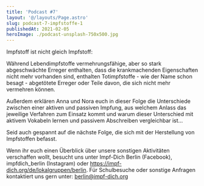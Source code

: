 ```yaml
---
title: 'Podcast #7'
layout: '@/layouts/Page.astro'
slug: podcast-7-impfstoffe-1
publishedAt: 2021-02-05
heroImage: ./podcast-unsplash-750x500.jpg
---
```


Impfstoff ist nicht gleich Impfstoff:

Während Lebendimpfstoffe vermehrungsfähige, aber so stark abgeschwächte Erreger enthalten, dass die krankmachenden Eigenschaften nicht mehr vorhanden sind, enthalten Totimpfstoffe - wie der Name schon besagt - abgetötete Erreger oder Teile davon, die sich nicht mehr vermehren können.

Außerdem erklären Anna und Nora euch in dieser Folge die Unterschiede zwischen einer aktiven und passiven Impfung, aus welchem Anlass das jeweilige Verfahren zum Einsatz kommt und warum dieser Unterschied mit aktivem Vokabeln lernen und passivem Abschreiben vergleichbar ist...

Seid auch gespannt auf die nächste Folge, die sich mit der Herstellung von Impfstoffen befasst.

Wenn ihr euch einen Überblick über unsere sonstigen Aktivitäten verschaffen wollt, besucht uns unter Impf-Dich Berlin (Facebook), impfdich\_berlin (Instagram) oder https://impf-dich.org/de/lokalgruppen/berlin. Für Schulbesuche oder sonstige Anfragen kontaktiert uns gern unter: berlin@impf-dich.org